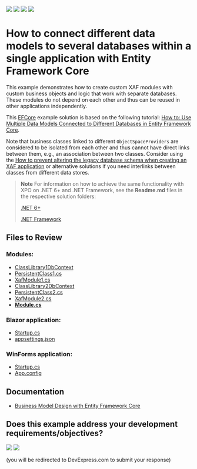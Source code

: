 <!-- default badges list -->
![](https://img.shields.io/endpoint?url=https://codecentral.devexpress.com/api/v1/VersionRange/128588378/24.2.1%2B)
[![](https://img.shields.io/badge/Open_in_DevExpress_Support_Center-FF7200?style=flat-square&logo=DevExpress&logoColor=white)](https://supportcenter.devexpress.com/ticket/details/E4896)
[![](https://img.shields.io/badge/📖_How_to_use_DevExpress_Examples-e9f6fc?style=flat-square)](https://docs.devexpress.com/GeneralInformation/403183)
[![](https://img.shields.io/badge/💬_Leave_Feedback-feecdd?style=flat-square)](#does-this-example-address-your-development-requirementsobjectives)
<!-- default badges end -->

# How to connect different data models to several databases within a single application with Entity Framework Core

This example demonstrates how to create custom XAF modules with custom business objects and logic that work with separate databases. These modules do not depend on each other and thus can be reused in other applications independently.  

This [EFCore](./CS/EFCore/) example solution is based on the following tutorial: [How to: Use Multiple Data Models Connected to Different Databases in Entity Framework Core](https://docs.devexpress.com/eXpressAppFramework/404322).

Note that business classes linked to different `ObjectSpaceProviders` are considered to be isolated from each other and thus cannot have direct links between them, e.g., an association between two classes. Consider using the [How to prevent altering the legacy database schema when creating an XAF application](https://github.com/DevExpress-Examples/xaf-how-to-prevent-altering-the-legacy-database-schema-when-creating-an-xaf-application) or alternative solutions if you need interlinks between classes from different data stores.

> **Note** 
> For information on how to achieve the same functionality with XPO on .NET 6+ and .NET Framework, see the **Readme.md** files in the respective solution folders:
>
> [.NET 6+](https://github.com/DevExpress-Examples/XAF_how-to-connect-different-data-models-to-several-databases-within-a-single-application/tree/23.1.2%2B/CS/XPO/.NET) 
>
> [.NET Framework](https://github.com/DevExpress-Examples/XAF_how-to-connect-different-data-models-to-several-databases-within-a-single-application/tree/23.1.2%2B/CS/XPO/.NetFramework) 

## Files to Review

### Modules:

* [ClassLibrary1DbContext](./CS/EFCore/ClassLibrary1/ClassLibrary1DbContext.cs)
* [PersistentClass1.cs](./CS/EFCore/ClassLibrary1/PersistentClass1.cs)
* [XafModule1.cs](./CS/EFCore/ClassLibrary1/XafModule1.cs)
* [ClassLibrary2DbContext](./CS/EFCore/ClassLibrary2/ClassLibrary2DbContext.cs)
* [PersistentClass2.cs](./CS/EFCore/ClassLibrary2/PersistentClass2.cs)
* [XafModule2.cs](./CS/EFCore/ClassLibrary2/XafModule2.cs)
* **[Module.cs](./CS/EFCore/CommonModule/Module.cs)**

### Blazor application:

* [Startup.cs](./CS/EFCore/TwoModelsForDifferentDatabases.Blazor.Server/Startup.cs)
* [appsettings.json](./CS/EFCore/TwoModelsForDifferentDatabases.Blazor.Server/appsettings.json)

### WinForms application:

* [Startup.cs](./CS/EFCore/TwoModelsForDifferentDatabases.Win/Startup.cs)
* [App.config](./CS/EFCore/TwoModelsForDifferentDatabases.Win/App.config)

## Documentation

* [Business Model Design with Entity Framework Core](https://docs.devexpress.com/eXpressAppFramework/401886/business-model-design-orm/business-model-design-with-entity-framework-core)

<!-- feedback -->
## Does this example address your development requirements/objectives?

[<img src="https://www.devexpress.com/support/examples/i/yes-button.svg"/>](https://www.devexpress.com/support/examples/survey.xml?utm_source=github&utm_campaign=XAF_how-to-connect-different-data-models-to-several-databases-within-a-single-application&~~~was_helpful=yes) [<img src="https://www.devexpress.com/support/examples/i/no-button.svg"/>](https://www.devexpress.com/support/examples/survey.xml?utm_source=github&utm_campaign=XAF_how-to-connect-different-data-models-to-several-databases-within-a-single-application&~~~was_helpful=no)

(you will be redirected to DevExpress.com to submit your response)
<!-- feedback end -->
